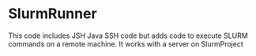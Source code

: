 # SlurmRunner
This code includes JSH Java SSH code but adds code to execute SLURM commands on a remote machine. It works with a server on SlurmProject

